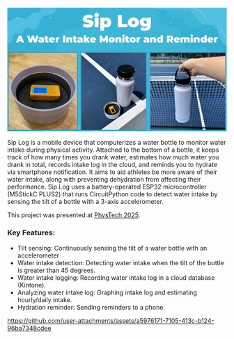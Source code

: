 <p align="center">
  <img src="images/logo.jpg" width="750" />
</p>

Sip Log is a mobile device that computerizes a water bottle to monitor water intake during physical activity. Attached to the bottom of a bottle, it keeps track of how many times you drank water, estimates how much water you drank in total, records intake log in the cloud, and reminds you to hydrate via smartphone notification. It aims to aid athletes be more aware of their water intake, along with preventing dehydration from affecting their performance. Sip Log uses a battery-operated ESP32 microcontroller (M5StickC PLUS2) that runs CircuitPython code to detect water intake by sensing the tilt of a bottle with a 3-axis accelerometer. 

This project was presented at [PhysTech 2025](https://phystech2025.devpost.com/). 

### Key Features:

- Tilt sensing: Continuously sensing the tilt of a water bottle with an accelerometer
- Water intake detection: Detecting water intake when the tilt of the bottle is greater than 45 degrees. 
- Water intake logging: Recording water intake log in a cloud database (Kintone).
- Analyzing water intake log: Graphing intake log and estimating hourly/daily intake.
- Hydration reminder: Sending reminders to a phone.


https://github.com/user-attachments/assets/a5976171-7105-413c-b124-96ba7348cdee

